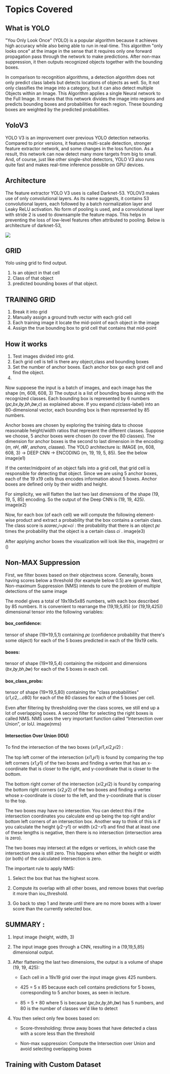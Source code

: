 
# Topics Covered

## What is YOLO

"You Only Look Once" (YOLO) is a popular algorithm because it achieves high accuracy while also being able to run in real-time. This algorithm "only looks once" at the image in the sense that it requires only one forward propagation pass through the network to make predictions. After non-max suppression, it then outputs recognized objects together with the bounding boxes.

In comparison to recognition algorithms, a detection algorithm does not only predict class labels but detects locations of objects as well. So, It not only classifies the image into a category, but it can also detect multiple Objects within an Image. This Algorithm applies a single Neural network to the Full Image. It means that this network divides the image into regions and predicts bounding boxes and probabilities for each region. These bounding boxes are weighted by the predicted probabilities.


## YoloV3

YOLO V3 is an improvement over previous YOLO detection networks. Compared to prior versions, it features multi-scale detection, stronger feature extractor network, and some changes in the loss function. As a result, this network can now detect many more targets from big to small. And, of course, just like other single-shot detectors, YOLO V3 also runs quite fast and makes real-time inference possible on GPU devices.


## Architecture

The feature extractor YOLO V3 uses is called Darknet-53. YOLOV3 makes use of only convolutional layers. As its name suggests, it contains 53 convolutional layers, each followed by a batch normalization layer and Leaky ReLU activation. No form of pooling is used, and a convolutional layer with stride 2 is used to downsample the feature maps. This helps in preventing the loss of low-level features often attributed to pooling. Below is architecture of darknet-53,

  ![](https://github.com/LIMON100/Dhaka-AI/blob/master/YoloV3/images/da.PNG?raw=true)
  
 
 
## GRID

Yolo using grid to find output. 
1. Is an object in that cell
2. Class of that object
3. predicted bounding boxes of that object.

## TRAINING GRID

1. Break it into grid
2. Manually assign a ground truth vector with each grid cell
3. Each training image it locate the mid-point of each object in the image
4. Assign the true bounding box to grid cell that contains that mid-point




## How it works

1. Test images divided into grid.
2. Each grid cell is tell is there any object,class and bounding boxes
3. Set the number of anchor boxes. Each anchor box go each grid cell and find the object.
4. 



Now suppoese the input is a batch of images, and each image has the shape (m, 608, 608, 3)
The output is a list of bounding boxes along with the recognized classes. Each bounding box is represented by 6 numbers  (𝑝𝑐,𝑏𝑥,𝑏𝑦,𝑏ℎ,𝑏𝑤,𝑐)  as explained above. If you expand  𝑐(class-label)  into an 80-dimensional vector, each bounding box is then represented by 85 numbers.


Anchor boxes are chosen by exploring the training data to choose reasonable height/width ratios that represent the different classes. Suppose we choose, 5 anchor boxes were chosen (to cover the 80 classes). 
The dimension for anchor boxes is the second to last dimension in the encoding:  (𝑚, 𝑛𝐻, 𝑛𝑊, 𝑎𝑛𝑐ℎ𝑜𝑟𝑠, 𝑐𝑙𝑎𝑠𝑠𝑒𝑠).
The YOLO architecture is: IMAGE (m, 608, 608, 3) -> DEEP CNN -> ENCODING (m, 19, 19, 5, 85). See the below image(e1)


If the center/midpoint of an object falls into a grid cell, that grid cell is responsible for detecting that object. Since we are using 5 anchor boxes, each of the 19 x19 cells thus encodes information about 5 boxes. Anchor boxes are defined only by their width and height.

For simplicity, we will flatten the last two last dimensions of the shape (19, 19, 5, 85) encoding. So the output of the Deep CNN is (19, 19, 425). image(e2)


Now, for each box (of each cell) we will compute the following element-wise product and extract a probability that the box contains a certain class.
The class score is  𝑠𝑐𝑜𝑟𝑒𝑐,𝑖=𝑝𝑐×𝑐𝑖 : the probability that there is an object  𝑝𝑐  times the probability that the object is a certain class  𝑐𝑖 . image(e3)


After applying anchor boxes the visualization will look like this, image(tm) or ()



## Non-MAX Suppression

First, we filter boxes based on their objectness score. Generally, boxes having scores below a threshold (for example below 0.5) are ignored. Next, Non-maximum Suppression (NMS) intends to cure the problem of multiple detections of the same image

The model gives a total of 19x19x5x85 numbers, with each box described by 85 numbers. It is convenient to rearrange the (19,19,5,85) (or (19,19,425)) dimensional tensor into the following variables:

#### box_confidence: 
tensor of shape  (19×19,5,1)  containing  𝑝𝑐  (confidence probability that there's some object) for each of the 5 boxes predicted in each of the 19x19 cells.
#### boxes: 
tensor of shape  (19×19,5,4)  containing the midpoint and dimensions  (𝑏𝑥,𝑏𝑦,𝑏ℎ,𝑏𝑤)  for each of the 5 boxes in each cell.
#### box_class_probs: 
tensor of shape  (19×19,5,80)  containing the "class probabilities"  (𝑐1,𝑐2,...𝑐80)  for each of the 80 classes for each of the 5 boxes per cell.

Even after filtering by thresholding over the class scores, we still end up a lot of overlapping boxes. A second filter for selecting the right boxes is called NMS. NMS uses the very important function called “Intersection over Union”, or IoU. image(nms)


#### Intersection Over Union (IOU)

To find the intersection of the two boxes  (𝑥𝑖1,𝑦𝑖1,𝑥𝑖2,𝑦𝑖2) :

  The top left corner of the intersection  (𝑥𝑖1,𝑦𝑖1)  is found by comparing the top left corners  (𝑥1,𝑦1)  of the two boxes and finding a vertex that has an x-coordinate that is closer to the right, and y-coordinate that is closer to the bottom.
  
  The bottom right corner of the intersection  (𝑥𝑖2,𝑦𝑖2)  is found by comparing the bottom right corners  (𝑥2,𝑦2)  of the two boxes and finding a vertex whose x-coordinate is closer to the left, and the y-coordinate that is closer to the top.
  
  The two boxes may have no intersection. You can detect this if the intersection coordinates you calculate end up being the top right and/or bottom left corners of an intersection box. Another way to think of this is if you calculate the height  (𝑦2−𝑦1)  or width  (𝑥2−𝑥1)  and find that at least one of these lengths is negative, then there is no intersection (intersection area is zero).
  
  The two boxes may intersect at the edges or vertices, in which case the intersection area is still zero. This happens when either the height or width (or both) of the calculated intersection is zero.


The important rule to apply NMS:
1. Select the box that has the highest score.

2. Compute its overlap with all other boxes, and remove boxes that overlap it more than iou_threshold.

3. Go back to step 1 and iterate until there are no more boxes with a lower score than the currently selected box.


## SUMMARY :

1. Input image (height, width, 3)

2. The input image goes through a CNN, resulting in a (19,19,5,85) dimensional output.

3. After flattening the last two dimensions, the output is a volume of shape (19, 19, 425):

   - Each cell in a 19x19 grid over the input image gives 425 numbers.
          
   - 425 = 5 x 85 because each cell contains predictions for 5 boxes, corresponding to 5 anchor boxes, as seen in lecture.
          
   - 85 = 5 + 80 where 5 is because  (𝑝𝑐,𝑏𝑥,𝑏𝑦,𝑏ℎ,𝑏𝑤)  has 5 numbers, and 80 is the number of classes we'd like to detect
          
          
4. You then select only few boxes based on:

   - Score-thresholding: throw away boxes that have detected a class with a score less than the threshold
          
   - Non-max suppression: Compute the Intersection over Union and avoid selecting overlapping boxes



## Training with Custom Dataset
